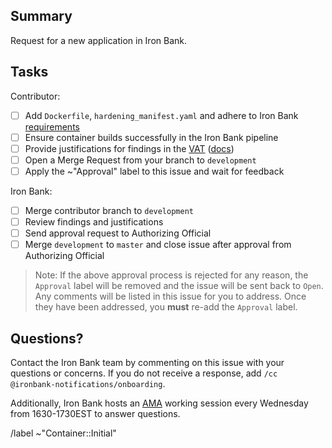 ## Summary

Request for a new application in Iron Bank.

## Tasks

Contributor:
- [ ] Add `Dockerfile`, `hardening_manifest.yaml` and adhere to Iron Bank [requirements](https://repo1.dso.mil/dsop/dccscr/-/tree/master/Hardening)
- [ ] Ensure container builds successfully in the Iron Bank pipeline
- [ ] Provide justifications for findings in the [VAT](https://vat.dso.mil) ([docs](https://repo1.dso.mil/dsop/dccscr/-/blob/master/pre-approval/vat.md))
- [ ] Open a Merge Request from your branch to `development`
- [ ] Apply the ~"Approval" label to this issue and wait for feedback

Iron Bank:
- [ ] Merge contributor branch to `development`
- [ ] Review findings and justifications
- [ ] Send approval request to Authorizing Official
- [ ] Merge `development` to `master` and close issue after approval from Authorizing Official

> Note: If the above approval process is rejected for any reason, the `Approval` label will be removed and the issue will be sent back to `Open`. Any comments will be listed in this issue for you to address. Once they have been addressed, you **must** re-add the `Approval` label.

## Questions?

Contact the Iron Bank team by commenting on this issue with your questions or concerns. If you do not receive a response, add `/cc @ironbank-notifications/onboarding`.

Additionally, Iron Bank hosts an [AMA](https://www.zoomgov.com/meeting/register/vJIsf-ytpz8qHSN_JW8Hl9Qf0AZZXSCSmfo) working session every Wednesday from 1630-1730EST to answer questions.







/label ~"Container::Initial"
